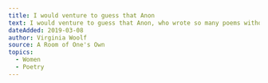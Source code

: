 ```yaml
---
title: I would venture to guess that Anon
text: I would venture to guess that Anon, who wrote so many poems without signing them, was often a woman.
dateAdded: 2019-03-08
author: Virginia Woolf
source: A Room of One's Own
topics:
  - Women
  - Poetry
---
```

